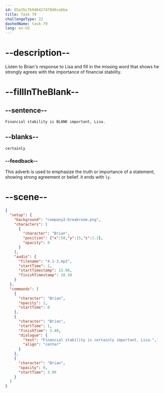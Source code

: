 ```yaml
---
id: 65a35c7b9d642f478d6cabba
title: Task 79
challengeType: 22
dashedName: task-79
lang: en-US
---
```


<!-- (Audio) Brian: Financial stability is certainly important, Lisa. -->

# --description--

Listen to Brian's response to Lisa and fill in the missing word that shows he strongly agrees with the importance of financial stability.

# --fillInTheBlank--

## --sentence--

`Financial stability is BLANK important, Lisa.`

## --blanks--

`certainly`

### --feedback--

This adverb is used to emphasize the truth or importance of a statement, showing strong agreement or belief. it ends with `ly`.

# --scene--

```json
{
  "setup": {
    "background": "company2-breakroom.png",
    "characters": [
      {
        "character": "Brian",
        "position": {"x":50,"y":15,"z":1.2},
        "opacity": 0
      }
    ],
    "audio": {
      "filename": "4.1-3.mp3",
      "startTime": 1,
      "startTimestamp": 15.98,
      "finishTimestamp": 18.38
    }
  },
  "commands": [
    {
      "character": "Brian",
      "opacity": 1,
      "startTime": 0
    },
    {
      "character": "Brian",
      "startTime": 1,
      "finishTime": 3.40,
      "dialogue": {
        "text": "Financial stability is certainly important, Lisa.",
        "align": "center"
      }
    },
    {
      "character": "Brian",
      "opacity": 0,
      "startTime": 3.90
    }
  ]
}
```
